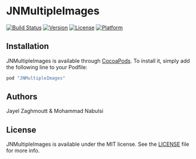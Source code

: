 # JNMultipleImages

[![Build Status](https://travis-ci.org/JNDisrupter/JNMultipleImages.svg?branch=master)](https://travis-ci.org/JNDisrupter/JNMultipleImages)
[![Version](https://img.shields.io/cocoapods/v/JNMultipleImages.svg?style=flat)](http://cocoapods.org/pods/JNMultipleImages)
[![License](https://img.shields.io/cocoapods/l/JNMultipleImages.svg?style=flat)](http://cocoapods.org/pods/JNMultipleImages)
[![Platform](https://img.shields.io/cocoapods/p/JNMultipleImages.svg?style=flat)](http://cocoapods.org/pods/JNMultipleImages)

## Installation

JNMultipleImages is available through [CocoaPods](http://cocoapods.org). To install
it, simply add the following line to your Podfile:

```ruby
pod "JNMultipleImages"
```

## Authors

Jayel Zaghmoutt & Mohammad Nabulsi

## License

JNMultipleImages is available under the MIT license. See the [LICENSE](https://github.com/JNDisrupter/JNMultipleImages/blob/master/LICENSE) file for more info.
